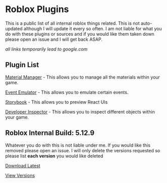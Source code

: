 # Roblox Plugins
This is a public list of all internal roblox things related. This is not auto-updated although I will update it every so often.
I am not liable for what you do with these plugins or sources and if you would like them taken down please open an issue and I will get back ASAP.

*all links temporarily lead to google.com*

## Plugin List
[Material Manager](https://github.com/DominusTrax/Roblox-Internal-Plugins/blob/main/plugins/MaterialManager.rbxm) - This allows you to manage all the materials within your game.

[Event Emulator](https://github.com/DominusTrax/Roblox-Internal-Plugins/blob/main/plugins/EventEmulator.rbxm) - This allows you to emulate certain events.

[Storybook](https://github.com/DominusTrax/Roblox-Internal-Plugins/blob/main/plugins/DeveloperStorybook.rbxm) - This allows you to preview React UIs

[Developer Inspector](https://github.com/DominusTrax/Roblox-Internal-Plugins/blob/main/plugins/DeveloperInspector.rbxm) - This allows you to inspect different objects within your game.


## Roblox Internal Build: 5.12.9
Whatever you do with this is not liable under me. If you would like this removed please open an issue. I will only delete the versions requested so please list **each version** you would like deleted

[Download Latest](https://mega.nz/file/cdJmmT4B#wR0JVH6MXVHoKo-7PYsB_WKqv6jq0kSUIpq_aWZMH5s)

[View Versions](https://mega.nz/folder/sJpkRBKQ#N9CtbiLUy_DpB2KBE4A_ZQ)
